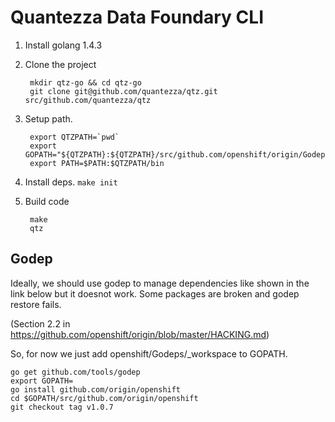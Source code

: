Quantezza Data Foundary CLI
===
1. Install golang 1.4.3
2. Clone the project 

		mkdir qtz-go && cd qtz-go
		git clone git@github.com/quantezza/qtz.git src/github.com/quantezza/qtz


3. Setup path.

		export QTZPATH=`pwd`
		export GOPATH="${QTZPATH}:${QTZPATH}/src/github.com/openshift/origin/Godeps/_workspace"
		export PATH=$PATH:$QTZPATH/bin


4. Install deps. `make init`

5. Build code

		make
		qtz



Godep
---
Ideally, we should use godep to manage dependencies like shown in the link below but it doesnot work. Some packages are broken and godep restore fails.

(Section 2.2 in https://github.com/openshift/origin/blob/master/HACKING.md)

So, for now we just add openshift/Godeps/_workspace to GOPATH.

```
go get github.com/tools/godep
export GOPATH=
go install github.com/origin/openshift
cd $GOPATH/src/github.com/origin/openshift
git checkout tag v1.0.7
```